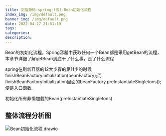 ```yaml
---
title: 剑指源码-spring-(五)-Bean初始化流程
index_img: /img/default.png
banner_img: /img/default.png
date: 2022-04-27 21:51:19
tags:
categories:
description:
---
```


 Bean的初始化流程，Spring容器中获取任何一个Bean都是采用getBean的流程，本章节详细了解getBean到底干了什么事，走了什么流程

<!-- more -->

spring在刷新容器的12大步骤的第11步的时候 finishBeanFactoryInitialization(beanFactory);而 finishBeanFactoryInitialization里面的beanFactory.preInstantiateSingletons();便是入口函数.

初始化所有非懒加载的Bean(preInstantiateSingletons)

## 整体流程分析图

![Bean初始化流程.drawio](https://file.hyqup.cn/img/Bean%E5%88%9D%E5%A7%8B%E5%8C%96%E6%B5%81%E7%A8%8B.drawio.png)
